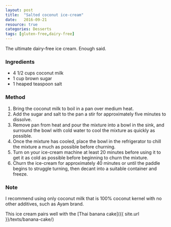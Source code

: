 ```yaml
---
layout: post
title:  "Salted coconut ice-cream"
date:   2016-09-21
resource: true
categories: Desserts
tags: [gluten-free,dairy-free]
---
```


The ultimate dairy-free ice cream. Enough said.

### Ingredients
* 4 1/2 cups coconut milk
* 1 cup brown sugar
* 1 heaped teaspoon salt

### Method
1. Bring the coconut milk to boil in a pan over medium heat. 
2. Add the sugar and salt to the pan a stir for approximately five minutes to dissolve. 
3. Remove pan from heat and pour the mixture into a bowl in the sink, and surround the bowl with cold water to cool the mixture as quickly as possible. 
4. Once the mixture has cooled, place the bowl in the refrigerator to chill the mixture a much as possible before churning.
5. Turn on your ice-cream machine at least 20 minutes before using it to get it as cold as possible before beginning to churn the mixture.  
7. Churn the ice-cream for approximately 40 minutes or until the paddle begins to struggle turning, then decant into a suitable container and freeze. 

### Note
I recommend using only coconut milk that is 100% coconut kernel with no other additives, such as Ayam brand. 

This ice cream pairs well with the [Thai banana cake]({{ site.url }}/texts/banana-cake/)
